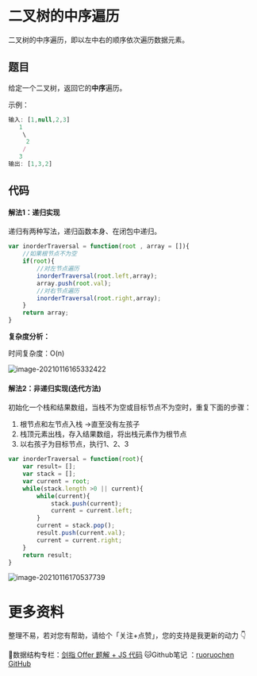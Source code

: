 # 二叉树的中序遍历

二叉树的中序遍历，即以左中右的顺序依次遍历数据元素。

## 题目

给定一个二叉树，返回它的**中序**遍历。

示例：

```js
输入: [1,null,2,3]
   1
    \
     2
    /
   3
输出: [1,3,2]
```

## 代码

#### 解法1：递归实现

递归有两种写法，递归函数本身、在闭包中递归。

```js
var inorderTraversal = function(root , array = []){
    //如果根节点不为空
    if(root){
        //对左节点遍历
        inorderTraversal(root.left,array);
        array.push(root.val);
        //对右节点遍历
        inorderTraversal(root.right,array);
    }
    return array;
}
```

**复杂度分析：**

时间复杂度：O(n)

![image-20210116165332422](http://ruoruochen-img-bed.oss-cn-beijing.aliyuncs.com/img/image-20210116165332422.png)

#### 解法2：非递归实现(迭代方法)

初始化一个栈和结果数组，当栈不为空或目标节点不为空时，重复下面的步骤：

1. 根节点和左节点入栈 →直至没有左孩子
2. 栈顶元素出栈，存入结果数组，将出栈元素作为根节点
3. 以右孩子为目标节点，执行1、2、3

```js
var inorderTraversal = function(root){
    var result= [];
    var stack = [];
    var current = root;
    while(stack.length >0 || current){
        while(current){
            stack.push(current);
            current = current.left;
        }
        current = stack.pop();
        result.push(current.val);
        current = current.right;
    }
    return result;
}
```

![image-20210116170537739](http://ruoruochen-img-bed.oss-cn-beijing.aliyuncs.com/img/image-20210116170537739.png)

# 更多资料

整理不易，若对您有帮助，请给个「关注+点赞」，您的支持是我更新的动力 👇

📖数据结构专栏：[剑指 Offer 题解 + JS 代码](https://blog.csdn.net/weixin_43786756/category_10716516.html) 
🐱Github笔记 ：[ruoruochen GitHub](https://github.com/ruoruochen/front-end-note)